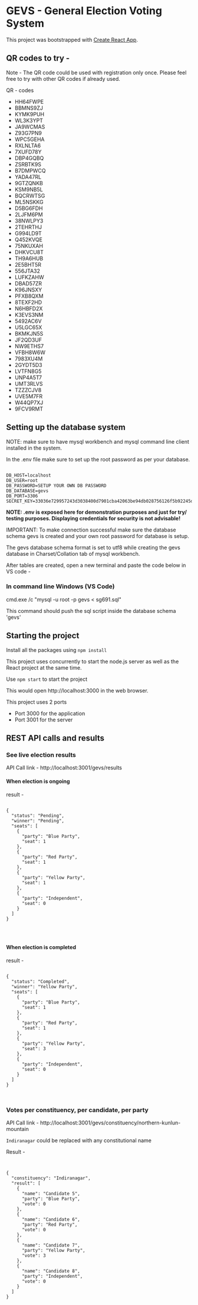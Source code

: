 # GEVS - General Election Voting System 

This project was bootstrapped with [Create React App](https://github.com/facebook/create-react-app).

## QR codes to try -

Note - The QR code could be used with registration only once. Please feel free to try with other QR codes if already used. 

QR - codes

- HH64FWPE
- BBMNS9ZJ
- KYMK9PUH
- WL3K3YPT
- JA9WCMAS
- Z93G7PN9
- WPC5GEHA
- RXLNLTA6
- 7XUFD78Y
- DBP4GQBQ
- ZSRBTK9S
- B7DMPWCQ
- YADA47RL
- 9GTZQNKB
- KSM9NB5L
- BQCRWTSG
- ML5NSKKG
- D5BG6FDH
- 2LJFM6PM
- 38NWLPY3
- 2TEHRTHJ
- G994LD9T
- Q452KVQE
- 75NKUXAH
- DHKVCU8T
- TH9A6HUB
- 2E5BHT5R
- 556JTA32
- LUFKZAHW
- DBAD57ZR
- K96JNSXY
- PFXB8QXM
- 8TEXF2HD
- N6HBFD2X
- K3EVS3NM
- 5492AC6V
- U5LGC65X
- BKMKJN5S
- JF2QD3UF
- NW9ETHS7
- VFBH8W6W
- 7983XU4M
- 2GYDT5D3
- LVTFN8G5
- UNP4A5T7
- UMT3RLVS
- TZZZCJV8
- UVE5M7FR
- W44QP7XJ
- 9FCV9RMT
## Setting up the database system 

NOTE: make sure to have mysql workbench and mysql command line client installed in the system.

In the .env file make sure to set up the root password as per your database.




```

DB_HOST=localhost
DB_USER=root
DB_PASSWORD=SETUP YOUR OWN DB PASSWORD
DB_DATABASE=gevs
DB_PORT=3306
SECRET_KEY=33036e729957243d3038400d7901cba42063be94db028756126f5b92245d52d0

```

<b> NOTE: .env is exposed here for demonstration purposes and just for try/ testing purposes. Displaying credentials for security is not advisable! </b> 

IMPORTANT: To make connection successful make sure the database schema gevs is created and your own root password for database is setup.

The gevs database schema format is set to utf8 while creating the gevs database in Charset/Collation tab of mysql workbench.

After tables are created, open a new terminal and paste the code below in VS code -

### In command line Windows (VS Code) 

cmd.exe /c "mysql -u root -p gevs < sg691.sql"


This command should push the sql script inside the database schema 'gevs'

## Starting the project 

Install all the packages using ``` npm install ```

This project uses concurrently to start the  node.js server as well as the React project at the same time.

Use `npm start` to start the project

This would open http://localhost:3000 in the web browser.

This project uses 2 ports 

- Port 3000 for the application
- Port 3001 for the server


## REST API calls and results 


### See live election results 


API Call link -   http://localhost:3001/gevs/results


#### When election is ongoing

result -


```

{
  "status": "Pending",
  "winner": "Pending",
  "seats": [
    {
      "party": "Blue Party",
      "seat": 1
    },
    {
      "party": "Red Party",
      "seat": 1
    },
    {
      "party": "Yellow Party",
      "seat": 1
    },
    {
      "party": "Independent",
      "seat": 0
    }
  ]
}




```


#### When election is completed


result -


```

{
  "status": "Completed",
  "winner": "Yellow Party",
  "seats": [
    {
      "party": "Blue Party",
      "seat": 1
    },
    {
      "party": "Red Party",
      "seat": 1
    },
    {
      "party": "Yellow Party",
      "seat": 3
    },
    {
      "party": "Independent",
      "seat": 0
    }
  ]
}



```


### Votes per constituency, per candidate, per party



API Call link -   http://localhost:3001/gevs/constituency/northern-kunlun-mountain

``` Indiranagar ``` could be replaced with any constitutional name



Result -


```


{
  "constituency": "Indiranagar",
  "result": [
    {
      "name": "Candidate 5",
      "party": "Blue Party",
      "vote": 0
    },
    {
      "name": "Candidate 6",
      "party": "Red Party",
      "vote": 0
    },
    {
      "name": "Candidate 7",
      "party": "Yellow Party",
      "vote": 3
    },
    {
      "name": "Candidate 8",
      "party": "Independent",
      "vote": 0
    }
  ]
}



```







